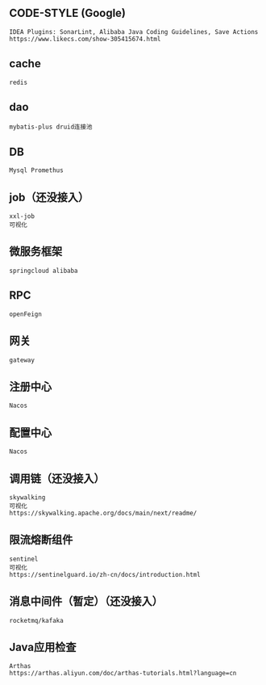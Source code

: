 ## CODE-STYLE (Google)
    IDEA Plugins: SonarLint, Alibaba Java Coding Guidelines, Save Actions
    https://www.likecs.com/show-305415674.html

## cache
    redis

## dao
    mybatis-plus druid连接池

## DB
    Mysql Promethus 

## job（还没接入）
    xxl-job
    可视化

## 微服务框架
    springcloud alibaba

## RPC

    openFeign

## 网关

    gateway

## 注册中心
    Nacos

## 配置中心
    Nacos

## 调用链（还没接入）
    skywalking
    可视化
    https://skywalking.apache.org/docs/main/next/readme/

## 限流熔断组件
    sentinel
    可视化
    https://sentinelguard.io/zh-cn/docs/introduction.html

## 消息中间件（暂定）（还没接入）
    rocketmq/kafaka

## Java应用检查
    Arthas
    https://arthas.aliyun.com/doc/arthas-tutorials.html?language=cn
